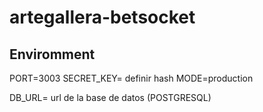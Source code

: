 # artegallera-betsocket

## Enviromment

PORT=3003
SECRET_KEY= definir hash
MODE=production

DB_URL= url de la base de datos (POSTGRESQL)

